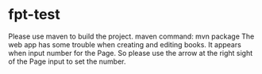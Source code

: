 # fpt-test
Please use maven to build the project.
maven command: mvn package
The web app has some trouble when creating and editing books. It appears when input number for the Page. So please use the arrow at the right sight of the Page input to set the number.
